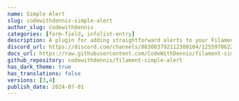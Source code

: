 ```yaml
---
name: Simple Alert
slug: codewithdennis-simple-alert
author_slug: codewithdennis
categories: [form-field, infolist-entry]
description: A plugin for adding straightforward alerts to your Filament pages.
discord_url: https://discord.com/channels/883083792112300104/1255970622652153867
docs_url: https://raw.githubusercontent.com/CodeWithDennis/filament-simple-alert/main/README.md
github_repository: codewithdennis/filament-simple-alert
has_dark_theme: true
has_translations: false
versions: [3,4]
publish_date: 2024-07-01
---
```

